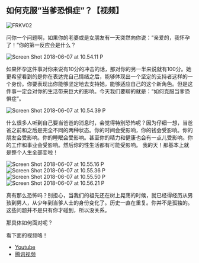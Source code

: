 ## 如何克服“当爹恐惧症”？【视频】

![FRKV02](https://i.imgur.com/DK7TCYI.png)

问你一个问题啊，如果你的老婆或是女朋友有一天突然向你说：“亲爱的，我怀孕了！”你的第一反应会是什么？

![Screen Shot 2018-06-07 at 10.54.11 P](https://i.imgur.com/bRoEW2r.jpg)

如果怀孕这件事对你来说有10分的冲击的话，那对你的另一半来说就有100分。她更希望看到的是你在表达完自己情绪之后，能够体现出一个坚定的支持者这样的一个身份。你要表现出你能够坚定地去支持她，能够适应自己的这个新角色。但是这件事一定会对你的生活带来巨大的影响。今天我们要聊的就是：“如何克服当爹恐惧症”。

![Screen Shot 2018-06-07 at 10.54.39 P](https://i.imgur.com/Sa3Bxcj.jpg)

什么很多人听到自己要当爸爸的消息时，会觉得特别恐怖呢？因为仔细一想，当爸爸之前和之后是完全不同的两种状态。你的时间会受影响，你的钱会受影响。你的朋友会受影响。你的睡眠会受影响。甚至你的精力和健康也会有一点儿受影响。你的工作和事业会受影响。然后你的性生活都有可能受影响。 我的天！那基本上就是整个人生全部变啦！

![Screen Shot 2018-06-07 at 10.55.16 P](https://i.imgur.com/Xq3H6re.jpg)
![Screen Shot 2018-06-07 at 10.55.36 P](https://i.imgur.com/mct1GIO.jpg)
![Screen Shot 2018-06-07 at 10.55.50 P](https://i.imgur.com/2PCaLmu.jpg)
![Screen Shot 2018-06-07 at 10.56.21 P](https://i.imgur.com/vGdUxZr.jpg)

真有那么恐怖吗？别担心，当我们的祖先还在树上晃荡的时候，就已经得经历从男孩到男人，从少年到当爹人士的身份变化了。历史一直在重复。你并不是孤独的。这些问题并不是只有你才碰到，所以没关系。

那具体如何面对呢？

看下面的视频咯！

* [Youtube](https://youtu.be/l5kwF7I4u_E)
* [腾讯视频](https://v.qq.com/x/page/u0677ts10z6.html)

